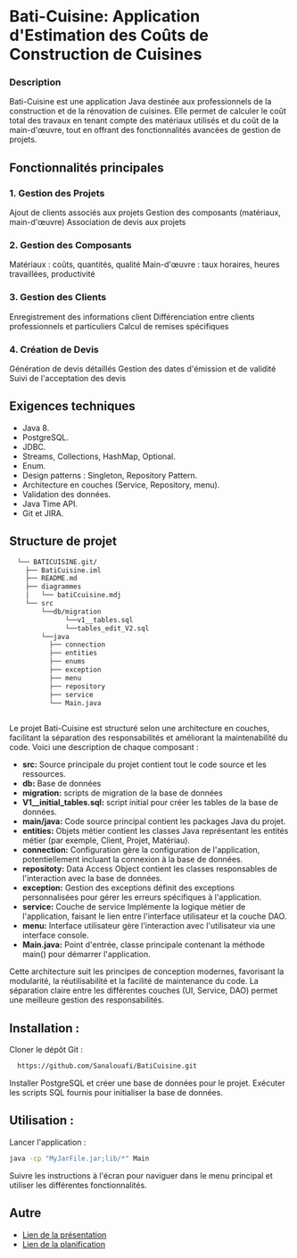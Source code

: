# Bati-Cuisine: Application d'Estimation des Coûts de Construction de Cuisines
### Description
Bati-Cuisine est une application Java destinée aux professionnels de la construction et de la rénovation de cuisines. Elle permet de calculer le coût total des travaux en tenant compte des matériaux utilisés et du coût de la main-d'œuvre, tout en offrant des fonctionnalités avancées de gestion de projets.

## Fonctionnalités principales

### 1. Gestion des Projets

Ajout de clients associés aux projets
Gestion des composants (matériaux, main-d'œuvre)
Association de devis aux projets


### 2. Gestion des Composants

Matériaux : coûts, quantités, qualité
Main-d'œuvre : taux horaires, heures travaillées, productivité


### 3. Gestion des Clients

Enregistrement des informations client
Différenciation entre clients professionnels et particuliers
Calcul de remises spécifiques


### 4. Création de Devis

Génération de devis détaillés
Gestion des dates d'émission et de validité
Suivi de l'acceptation des devis

## Exigences techniques

- Java 8.
- PostgreSQL.
- JDBC.
- Streams, Collections, HashMap, Optional.
- Enum.
- Design patterns : Singleton, Repository Pattern.
- Architecture en couches (Service, Repository, menu).
- Validation des données.
- Java Time API.
- Git et JIRA.
  
## Structure de projet
```bash
  └── BATICUISINE.git/
    ├── BatiCuisine.iml
    ├── README.md
    ├── diagrammes
    │   └── batiCcuisine.mdj
    └── src
        └──db/migration
              └──v1__tables.sql
              └──tables_edit_V2.sql
        └──java  
          ├── connection
          ├── entities
          ├── enums
          ├── exception
          ├── menu
          ├── repository
          ├── service
          └── Main.java
        
```
Le projet Bati-Cuisine est structuré selon une architecture en couches, facilitant la séparation des responsabilités et améliorant la maintenabilité du code. Voici une description de chaque composant :

- **src:** Source principale du projet contient tout le code source et les ressources.
- **db:** Base de données
- **migration:** scripts de migration de la base de données
- **V1__initial_tables.sql:** script initial pour créer les tables de la base de données.
- **main/java:** Code source principal contient les packages Java du projet.
- **entities:** Objets métier contient les classes Java représentant les entités métier (par exemple, Client, Projet, Matériau).
- **connection:** Configuration gère la configuration de l'application, potentiellement incluant la connexion à la base de données.
- **repositoty:** Data Access Object contient les classes responsables de l'interaction avec la base de données.
- **exception:** Gestion des exceptions définit des exceptions personnalisées pour gérer les erreurs spécifiques à l'application.
- **service:** Couche de service Implémente la logique métier de l'application, faisant le lien entre l'interface utilisateur et la couche DAO.
- **menu:** Interface utilisateur gère l'interaction avec l'utilisateur via une interface console.
- **Main.java:** Point d'entrée, classe principale contenant la méthode main() pour démarrer l'application.

Cette architecture suit les principes de conception modernes, favorisant la modularité, la réutilisabilité et la facilité de maintenance du code. La séparation claire entre les différentes couches (UI, Service, DAO) permet une meilleure gestion des responsabilités.
## Installation : 
Cloner le dépôt Git :
```bash
  https://github.com/Sanalouafi/BatiCuisine.git
```
Installer PostgreSQL et créer une base de données pour le projet.
Exécuter les scripts SQL fournis pour initialiser la base de données.

## Utilisation : 
Lancer l'application :
```bash
java -cp "MyJarFile.jar;lib/*" Main
```
Suivre les instructions à l'écran pour naviguer dans le menu principal et utiliser les différentes fonctionnalités.

## Autre

- [Lien de la présentation ]()
- [Lien de la planification ](https://sanalouafi2003.atlassian.net/jira/software/projects/SCRUM/boards/1?atlOrigin=eyJpIjoiMGM5NGNhMTJmZGIxNDQ3ZGJhNTcxNDE5NTczZTYzMDkiLCJwIjoiaiJ9)
